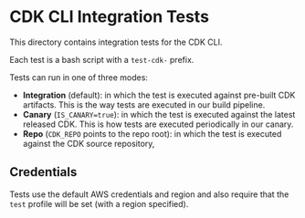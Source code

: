 # CDK CLI Integration Tests

This directory contains integration tests for the CDK CLI.

Each test is a bash script with a `test-cdk-` prefix.

Tests can run in one of three modes:

 * __Integration__ (default): in which the test is executed against pre-built CDK artifacts. This is the way tests are executed in our build pipeline.
 * __Canary__ (`IS_CANARY=true`): in which the test is executed against the latest released CDK. This is how tests are executed periodically in our canary.
 * __Repo__ (`CDK_REPO` points to the repo root): in which the test is executed against the CDK source repository,

## Credentials

Tests use the default AWS credentials and region and also require that
the `test` profile will be set (with a region specified).
